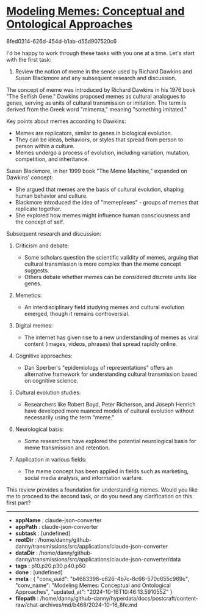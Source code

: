 # [Modeling Memes: Conceptual and Ontological Approaches](https://claude.ai/chat/b4683398-c626-4b7c-8c66-570c655c969c)

8fed0314-626d-454d-b1ab-d55d907520c6

 I'd be happy to work through these tasks with you one at a time. Let's start with the first task:

1. Review the notion of meme in the sense used by Richard Dawkins and Susan Blackmore and any subsequent research and discussion.

The concept of meme was introduced by Richard Dawkins in his 1976 book "The Selfish Gene." Dawkins proposed memes as cultural analogues to genes, serving as units of cultural transmission or imitation. The term is derived from the Greek word "mimema," meaning "something imitated."

Key points about memes according to Dawkins:
- Memes are replicators, similar to genes in biological evolution.
- They can be ideas, behaviors, or styles that spread from person to person within a culture.
- Memes undergo a process of evolution, including variation, mutation, competition, and inheritance.

Susan Blackmore, in her 1999 book "The Meme Machine," expanded on Dawkins' concept:
- She argued that memes are the basis of cultural evolution, shaping human behavior and culture.
- Blackmore introduced the idea of "memeplexes" - groups of memes that replicate together.
- She explored how memes might influence human consciousness and the concept of self.

Subsequent research and discussion:
1. Criticism and debate:
   - Some scholars question the scientific validity of memes, arguing that cultural transmission is more complex than the meme concept suggests.
   - Others debate whether memes can be considered discrete units like genes.

2. Memetics:
   - An interdisciplinary field studying memes and cultural evolution emerged, though it remains controversial.

3. Digital memes:
   - The internet has given rise to a new understanding of memes as viral content (images, videos, phrases) that spread rapidly online.

4. Cognitive approaches:
   - Dan Sperber's "epidemiology of representations" offers an alternative framework for understanding cultural transmission based on cognitive science.

5. Cultural evolution studies:
   - Researchers like Robert Boyd, Peter Richerson, and Joseph Henrich have developed more nuanced models of cultural evolution without necessarily using the term "meme."

6. Neurological basis:
   - Some researchers have explored the potential neurological basis for meme transmission and retention.

7. Application in various fields:
   - The meme concept has been applied in fields such as marketing, social media analysis, and information warfare.

This review provides a foundation for understanding memes. Would you like me to proceed to the second task, or do you need any clarification on this first part?

---

* **appName** : claude-json-converter
* **appPath** : claude-json-converter
* **subtask** : [undefined]
* **rootDir** : /home/danny/github-danny/transmissions/src/applications/claude-json-converter
* **dataDir** : /home/danny/github-danny/transmissions/src/applications/claude-json-converter/data
* **tags** : p10.p20.p30.p40.p50
* **done** : [undefined]
* **meta** : {
  "conv_uuid": "b4683398-c626-4b7c-8c66-570c655c969c",
  "conv_name": "Modeling Memes: Conceptual and Ontological Approaches",
  "updated_at": "2024-10-16T10:46:13.591055Z"
}
* **filepath** : /home/danny/github-danny/hyperdata/docs/postcraft/content-raw/chat-archives/md/b468/2024-10-16_8fe.md